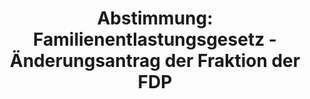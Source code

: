 ---
abstimmung:
  abstimmung: 5
  bundestagssitzung: 61
  legislaturperiode: 19
categories:
- Todo
data:
- title: Abstimmungsergebnis 20181108_5-data.pdf
  url: /res/2021-btw/abstimmungsergebnisse/20181108_5-data.pdf
- title: Abstimmungsergebnis 20181108_5_xls-data.xls
  url: /res/2021-btw/abstimmungsergebnisse/20181108_5_xls-data.xls
- title: Abstimmungsergebnis 20181108_5_xls-datacsv
  url: /res/2021-btw/abstimmungsergebnisse/csv/20181108_5_xls-datacsv
ergebnis:
  afd:
    enthaltung: 1
    gesamt: 92
    ja: 85
    nein: 0
    nichtabgegeben: 6
    ungueltig: 0
  bü90/gr:
    enthaltung: 0
    gesamt: 67
    ja: 0
    nein: 57
    nichtabgegeben: 10
    ungueltig: 0
  cdu/csu:
    enthaltung: 0
    gesamt: 246
    ja: 0
    nein: 225
    nichtabgegeben: 21
    ungueltig: 0
  die linke.:
    enthaltung: 0
    gesamt: 69
    ja: 0
    nein: 63
    nichtabgegeben: 6
    ungueltig: 0
  fdp:
    enthaltung: 0
    gesamt: 80
    ja: 70
    nein: 0
    nichtabgegeben: 10
    ungueltig: 0
  file: 20181108_5_xls-data.xls
  fraktionslos:
    enthaltung: 0
    gesamt: 2
    ja: 2
    nein: 0
    nichtabgegeben: 0
    ungueltig: 0
  spd:
    enthaltung: 0
    gesamt: 153
    ja: 0
    nein: 139
    nichtabgegeben: 14
    ungueltig: 0
layout: abstimmung
links:
- title: Link zu bundestag.de
  url: https://www.bundestag.de/parlament/plenum/abstimmung/abstimmung?id=552
preview: 'Deutscher Bundestag


  61. Sitzung des Deutschen Bundestages

  am Donnerstag, 8. November 2018


  Endgültiges Ergebnis der Namentlichen Abstimmung Nr. 5


  Änderungsantrag der Abgeordneten Dr. Florian Toncar, Christian Dürr, Grigorios

  Aggelidis, weiterer Abgeordneter und der Fraktion der FDP

  zu der zweiten Beratung des Gesetzentwurfs der Bundesregierung

  Entwurf eines Gesetzes zur Vermeidung von Umsatzausfällen beim Handel mit Waren
  im

  Internet und zur Änderung weiterer steuerlicher Vorschriften

  - Drucksachen 19/4455, 19/4858, 19/5595 und 19/5612 -'
tags:
- Todo
title: 'Abstimmung: Familienentlastungsgesetz - Änderungsantrag der Fraktion der FDP'
---